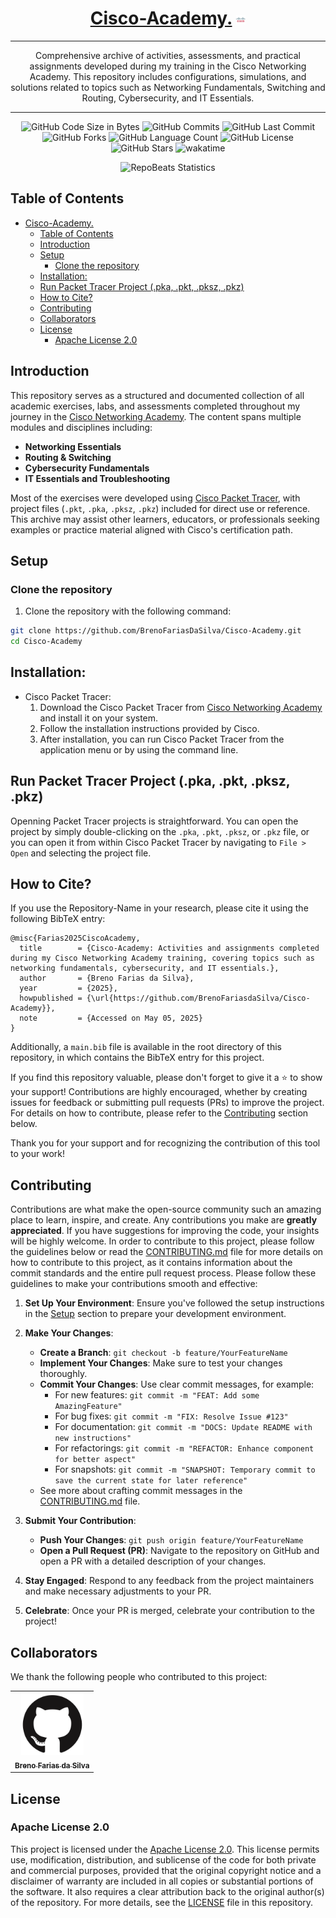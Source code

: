 <div align="center">
  
# [Cisco-Academy.](https://github.com/BrenoFariasdaSilva/Cisco-Academy) <img src="https://github.com/BrenoFariasdaSilva/Cisco-Academy/blob/main/.assets/Icons/Cisco-Logo.svg"  width="3%" height="3%">

</div>

<div align="center">
  
---

Comprehensive archive of activities, assessments, and practical assignments developed during my training in the Cisco Networking Academy. This repository includes configurations, simulations, and solutions related to topics such as Networking Fundamentals, Switching and Routing, Cybersecurity, and IT Essentials.

---

</div>

<div align="center">

![GitHub Code Size in Bytes](https://img.shields.io/github/languages/code-size/BrenoFariasdaSilva/Cisco-Academy)
![GitHub Commits](https://img.shields.io/github/commit-activity/t/BrenoFariasDaSilva/Cisco-Academy/main)
![GitHub Last Commit](https://img.shields.io/github/last-commit/BrenoFariasdaSilva/Cisco-Academy)
![GitHub Forks](https://img.shields.io/github/forks/BrenoFariasDaSilva/Cisco-Academy)
![GitHub Language Count](https://img.shields.io/github/languages/count/BrenoFariasDaSilva/Cisco-Academy)
![GitHub License](https://img.shields.io/github/license/BrenoFariasdaSilva/Cisco-Academy)
![GitHub Stars](https://img.shields.io/github/stars/BrenoFariasdaSilva/Cisco-Academy)
![wakatime](https://wakatime.com/badge/github/BrenoFariasdaSilva/Cisco-Academy.svg)

</div>

<div align="center">
  
![RepoBeats Statistics](https://repobeats.axiom.co/api/embed/91f0ffa2a6f7aa75022d5382c4e266b4bc400a24.svg "Repobeats analytics image")

</div>

## Table of Contents
- [Cisco-Academy. ](#cisco-academy-)
  - [Table of Contents](#table-of-contents)
  - [Introduction](#introduction)
  - [Setup](#setup)
    - [Clone the repository](#clone-the-repository)
  - [Installation:](#installation)
  - [Run Packet Tracer Project (.pka, .pkt, .pksz, .pkz)](#run-packet-tracer-project-pka-pkt-pksz-pkz)
  - [How to Cite?](#how-to-cite)
  - [Contributing](#contributing)
  - [Collaborators](#collaborators)
  - [License](#license)
    - [Apache License 2.0](#apache-license-20)

## Introduction

This repository serves as a structured and documented collection of all academic exercises, labs, and assessments completed throughout my journey in the [Cisco Networking Academy](https://www.netacad.com/). The content spans multiple modules and disciplines including:

- **Networking Essentials**
- **Routing & Switching**
- **Cybersecurity Fundamentals**
- **IT Essentials and Troubleshooting**

Most of the exercises were developed using [Cisco Packet Tracer](https://www.netacad.com/courses/packet-tracer), with project files (`.pkt`, `.pka`, `.pksz`, `.pkz`) included for direct use or reference. This archive may assist other learners, educators, or professionals seeking examples or practice material aligned with Cisco's certification path.

## Setup

### Clone the repository

1. Clone the repository with the following command:

```bash
git clone https://github.com/BrenoFariasDaSilva/Cisco-Academy.git
cd Cisco-Academy
```

## Installation:
* Cisco Packet Tracer:
  1. Download the Cisco Packet Tracer from [Cisco Networking Academy](https://www.netacad.com/courses/packet-tracer) and install it on your system.
  2. Follow the installation instructions provided by Cisco.
  3. After installation, you can run Cisco Packet Tracer from the application menu or by using the command line.

## Run Packet Tracer Project (.pka, .pkt, .pksz, .pkz)

Openning Packet Tracer projects is straightforward. You can open the project by simply double-clicking on the `.pka`, `.pkt`, `.pksz`, or `.pkz` file, or you can open it from within Cisco Packet Tracer by navigating to `File > Open` and selecting the project file.

## How to Cite?

If you use the Repository-Name in your research, please cite it using the following BibTeX entry:

```
@misc{Farias2025CiscoAcademy,
  title        = {Cisco-Academy: Activities and assignments completed during my Cisco Networking Academy training, covering topics such as networking fundamentals, cybersecurity, and IT essentials.},
  author       = {Breno Farias da Silva},
  year         = {2025},
  howpublished = {\url{https://github.com/BrenoFariasdaSilva/Cisco-Academy}},
  note         = {Accessed on May 05, 2025}
}
```

Additionally, a `main.bib` file is available in the root directory of this repository, in which contains the BibTeX entry for this project.

If you find this repository valuable, please don't forget to give it a ⭐ to show your support! Contributions are highly encouraged, whether by creating issues for feedback or submitting pull requests (PRs) to improve the project. For details on how to contribute, please refer to the [Contributing](#contributing) section below.

Thank you for your support and for recognizing the contribution of this tool to your work!

## Contributing

Contributions are what make the open-source community such an amazing place to learn, inspire, and create. Any contributions you make are **greatly appreciated**. If you have suggestions for improving the code, your insights will be highly welcome.
In order to contribute to this project, please follow the guidelines below or read the [CONTRIBUTING.md](CONTRIBUTING.md) file for more details on how to contribute to this project, as it contains information about the commit standards and the entire pull request process.
Please follow these guidelines to make your contributions smooth and effective:

1. **Set Up Your Environment**: Ensure you've followed the setup instructions in the [Setup](#setup) section to prepare your development environment.

2. **Make Your Changes**:
   - **Create a Branch**: `git checkout -b feature/YourFeatureName`
   - **Implement Your Changes**: Make sure to test your changes thoroughly.
   - **Commit Your Changes**: Use clear commit messages, for example:
     - For new features: `git commit -m "FEAT: Add some AmazingFeature"`
     - For bug fixes: `git commit -m "FIX: Resolve Issue #123"`
     - For documentation: `git commit -m "DOCS: Update README with new instructions"`
     - For refactorings: `git commit -m "REFACTOR: Enhance component for better aspect"`
     - For snapshots: `git commit -m "SNAPSHOT: Temporary commit to save the current state for later reference"`
   - See more about crafting commit messages in the [CONTRIBUTING.md](CONTRIBUTING.md) file.

3. **Submit Your Contribution**:
   - **Push Your Changes**: `git push origin feature/YourFeatureName`
   - **Open a Pull Request (PR)**: Navigate to the repository on GitHub and open a PR with a detailed description of your changes.

4. **Stay Engaged**: Respond to any feedback from the project maintainers and make necessary adjustments to your PR.

5. **Celebrate**: Once your PR is merged, celebrate your contribution to the project!

## Collaborators

We thank the following people who contributed to this project:

<table>
  <tr>
    <td align="center">
      <a href="#" title="defina o titulo do link">
        <img src="https://github.com/BrenoFariasdaSilva/Cisco-Academy/blob/main/.assets/Images/Github.svg" width="100px;" alt="My Profile Picture"/><br>
        <sub>
          <b>Breno Farias da Silva</b>
        </sub>
      </a>
    </td>
  </tr>
</table>

## License

### Apache License 2.0

This project is licensed under the [Apache License 2.0](LICENSE). This license permits use, modification, distribution, and sublicense of the code for both private and commercial purposes, provided that the original copyright notice and a disclaimer of warranty are included in all copies or substantial portions of the software. It also requires a clear attribution back to the original author(s) of the repository. For more details, see the [LICENSE](LICENSE) file in this repository.
